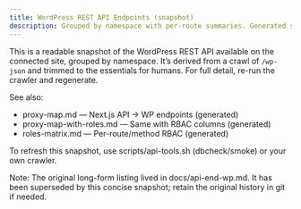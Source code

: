 ```yaml
---
title: WordPress REST API Endpoints (snapshot)
description: Grouped by namespace with per-route summaries. Generated snapshot for reference.
---
```


This is a readable snapshot of the WordPress REST API available on the connected site, grouped by namespace. It’s derived from a crawl of `/wp-json` and trimmed to the essentials for humans. For full detail, re-run the crawler and regenerate.

See also:

- proxy-map.md — Next.js API → WP endpoints (generated)
- proxy-map-with-roles.md — Same with RBAC columns (generated)
- roles-matrix.md — Per-route/method RBAC (generated)


To refresh this snapshot, use scripts/api-tools.sh (dbcheck/smoke) or your own crawler.

Note: The original long-form listing lived in docs/api-end-wp.md. It has been superseded by this concise snapshot; retain the original history in git if needed.
